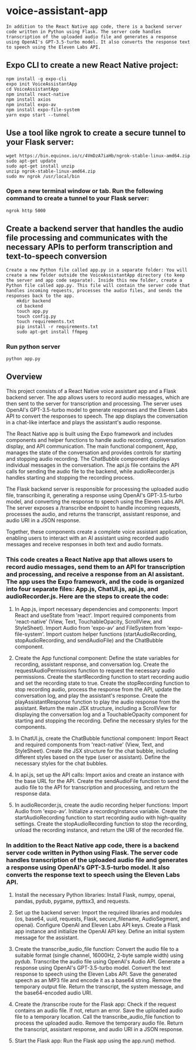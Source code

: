 # voice-assistant-app
    
    In addition to the React Native app code, there is a backend server code written in Python using Flask. The server code handles transcription of the uploaded audio file and generates a response using OpenAI's GPT-3.5-turbo model. It also converts the response text to speech using the Eleven Labs API.


## Expo CLI to create a new React Native project:
	
    npm install -g expo-cli
	expo init VoiceAssistantApp
    cd VoiceAssistantApp
    npm install react-native
    npm install axios
    npm install expo-av
    npm install expo-file-system
    yarn expo start --tunnel

## Use a tool like ngrok to create a secure tunnel to your Flask server:
    
    wget https://bin.equinox.io/c/4VmDzA7iaHb/ngrok-stable-linux-amd64.zip
    sudo apt-get update
	sudo apt-get install unzip
	unzip ngrok-stable-linux-amd64.zip
	sudo mv ngrok /usr/local/bin

### Open a new terminal window or tab. Run the following command to create a tunnel to your Flask server:
    
    ngrok http 5000

## Create a backend server that handles the audio file processing and communicates with the necessary APIs to perform transcription and text-to-speech conversion
   
    Create a new Python file called app.py in a separate folder: You will create a new folder outside the VoiceAssistantApp directory (to keep the server and app code separate). Inside this new folder, create a Python file called app.py. This file will contain the server code that handles incoming requests, processes the audio files, and sends the responses back to the app.
        mkdir backend
        cd backend
        touch app.py
        touch config.py
        touch requirements.txt
        pip install -r requirements.txt
        sudo apt-get install ffmpeg

### Run python server
    
    python app.py

## Overview

This project consists of a React Native voice assistant app and a Flask backend server. The app allows users to record audio messages, which are then sent to the server for transcription and processing. The server uses OpenAI's GPT-3.5-turbo model to generate responses and the Eleven Labs API to convert the responses to speech. The app displays the conversation in a chat-like interface and plays the assistant's audio response.

The React Native app is built using the Expo framework and includes components and helper functions to handle audio recording, conversation display, and API communication. The main functional component, App, manages the state of the conversation and provides controls for starting and stopping audio recording. The ChatBubble component displays individual messages in the conversation. The api.js file contains the API calls for sending the audio file to the backend, while audioRecorder.js handles starting and stopping the recording process.

The Flask backend server is responsible for processing the uploaded audio file, transcribing it, generating a response using OpenAI's GPT-3.5-turbo model, and converting the response to speech using the Eleven Labs API. The server exposes a /transcribe endpoint to handle incoming requests, processes the audio, and returns the transcript, assistant response, and audio URI in a JSON response.

Together, these components create a complete voice assistant application, enabling users to interact with an AI assistant using recorded audio messages and receive responses in both text and audio formats.

 ### This code creates a React Native app that allows users to record audio messages, send them to an API for transcription and processing, and receive a response from an AI assistant. The app uses the Expo framework, and the code is organized into four separate files: App.js, ChatUI.js, api.js, and audioRecorder.js. Here are the steps to create the code:

1. In App.js, import necessary dependencies and components:
    Import React and useState from 'react'.
    Import required components from 'react-native' (View, Text, TouchableOpacity, ScrollView, and StyleSheet).
    Import Audio from 'expo-av' and FileSystem from 'expo-file-system'.
    Import custom helper functions (startAudioRecording, stopAudioRecording, and sendAudioFile) and the ChatBubble component.  

2. Create the App functional component:
    Define the state variables for recording, assistant response, and conversation log.
    Create the requestAudioPermissions function to request the necessary audio permissions.
    Create the startRecording function to start recording audio and set the recording state to true.
    Create the stopRecording function to stop recording audio, process the response from the API, update the conversation log, and play the assistant's response.
    Create the playAssistantResponse function to play the audio response from the assistant.
    Return the main JSX structure, including a ScrollView for displaying the conversation log and a TouchableOpacity component for starting and stopping the recording.
    Define the necessary styles for the components.

3. In ChatUI.js, create the ChatBubble functional component:
    Import React and required components from 'react-native' (View, Text, and StyleSheet).
    Create the JSX structure for the chat bubble, including different styles based on the type (user or assistant).
    Define the necessary styles for the chat bubbles.
    
4. In api.js, set up the API calls:
    Import axios and create an instance with the base URL for the API.
    Create the sendAudioFile function to send the audio file to the API for transcription and processing, and return the response data.

5. In audioRecorder.js, create the audio recording helper functions:
    Import Audio from 'expo-av'.
    Initialize a recordingInstance variable.
    Create the startAudioRecording function to start recording audio with high-quality settings.
    Create the stopAudioRecording function to stop the recording, unload the recording instance, and return the URI of the recorded file.

### In addition to the React Native app code, there is a backend server code written in Python using Flask. The server code handles transcription of the uploaded audio file and generates a response using OpenAI's GPT-3.5-turbo model. It also converts the response text to speech using the Eleven Labs API.

1. Install the necessary Python libraries:
    Install Flask, numpy, openai, pandas, pydub, pygame, pyttsx3, and requests.

2. Set up the backend server:
    Import the required libraries and modules (os, base64, uuid, requests, Flask, secure_filename, AudioSegment, and openai).
    Configure OpenAI and Eleven Labs API keys.
    Create a Flask app instance and initialize the OpenAI API key.
    Define an initial system message for the assistant.

3. Create the transcribe_audio_file function:
    Convert the audio file to a suitable format (single channel, 16000Hz, 2-byte sample width) using pydub.
    Transcribe the audio file using OpenAI's Audio API.
    Generate a response using OpenAI's GPT-3.5-turbo model.
    Convert the text response to speech using the Eleven Labs API.
    Save the generated speech as an MP3 file and encode it as a base64 string.
    Remove the temporary output file.
    Return the transcript, the system message, and the base64-encoded audio URI.

4. Create the /transcribe route for the Flask app:
    Check if the request contains an audio file. If not, return an error.
    Save the uploaded audio file to a temporary location.
    Call the transcribe_audio_file function to process the uploaded audio.
    Remove the temporary audio file.
    Return the transcript, assistant response, and audio URI in a JSON response.

5. Start the Flask app:
    Run the Flask app using the app.run() method.